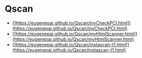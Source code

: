 # Qscan 
- [[https://eugenepai.github.io/Qscan/invCheckPCI.html]](https://eugenepai.github.io/Qscan/invCheckPCI.html)
- [[https://eugenepai.github.io/Qscan/myHtmlScanner.html]](https://eugenepai.github.io/Qscan/myHtmlScanner.html)
- [[https://eugenepai.github.io/Qscan/instascan-t1.html]](https://eugenepai.github.io/Qscan/instascan-t1.html)
